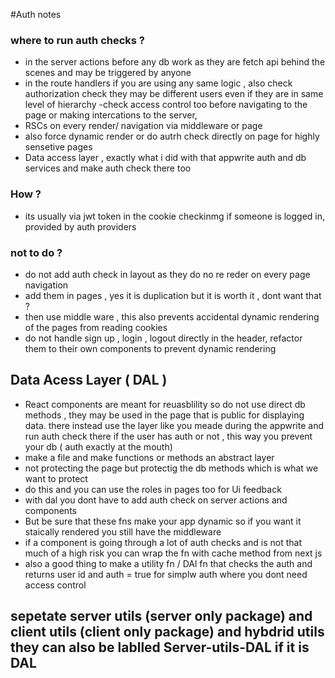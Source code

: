 #Auth notes

### where to run auth checks ?

- in the server actions before any db work as they are fetch api behind the scenes and may be triggered by anyone
- in the route handlers if you are using any same logic , also check authorization check they may be different users even if they are in same level of hierarchy
  -check access control too before navigating to the page or making intercations to the server,
- RSCs on every render/ navigation via middleware or page
- also force dynamic render or do autrh check directly on page for highly sensetive pages
- Data access layer , exactly what i did with that appwrite auth and db services and make auth check there too

### How ?

- its usually via jwt token in the cookie checkinmg if someone is logged in, provided by auth providers

### not to do ?

- do not add auth check in layout as they do no re reder on every page navigation
- add them in pages , yes it is duplication but it is worth it , dont want that ?
- then use middle ware , this also prevents accidental dynamic rendering of the pages from reading cookies
- do not handle sign up , login , logout directly in the header, refactor them to their own components to prevent dynamic rendering

## Data Acess Layer ( DAL )

- React components are meant for reuasblility so do not use direct db methods , they may be used in the page that is public for displaying data. there instead use the layer like you meade during the appwrite and run auth check there if the user has auth or not , this way you prevent your db ( auth exactly at the mouth)
- make a file and make functions or methods an abstract layer
- not protecting the page but protectig the db methods which is what we want to protect
- do this and you can use the roles in pages too for Ui feedback
- with dal you dont have to add auth check on server actions and components
- But be sure that these fns make your app dynamic so if you want it staically rendered you still have the middleware
- if a component is going through a lot of auth checks and is not that much of a high risk you can wrap the fn with cache method from next js
- also a good thing to make a utility fn / DAl fn that checks the auth and returns user id and auth = true for simplw auth where you dont need access control

## sepetate server utils (server only package) and client utils (client only package) and hybdrid utils they can also be lablled Server-utils-DAL if it is DAL
